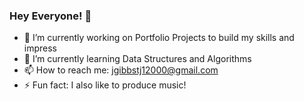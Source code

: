 ### Hey Everyone! 👋

<!--
**JGibbsTJ12/JGibbsTJ12** is a ✨ _special_ ✨ repository because its `README.md` (this file) appears on your GitHub profile.

Here are some ideas to get you started:

- 🔭 I’m currently working on ...
- 🌱 I’m currently learning ...
- 👯 I’m looking to collaborate on ...
- 🤔 I’m looking for help with ...
- 💬 Ask me about ...
- 📫 How to reach me: ...
- 😄 Pronouns: ...
- ⚡ Fun fact: ...
-->
- 🔭 I’m currently working on Portfolio Projects to build my skills and impress
- 🌱 I’m currently learning Data Structures and Algorithms
- 📫 How to reach me: jgibbstj12000@gmail.com
- ⚡ Fun fact: I also like to produce music!
